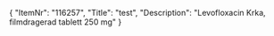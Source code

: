 {
  "ItemNr": "116257",
  "Title": "test",
  "Description": "Levofloxacin Krka, filmdragerad tablett 250 mg"
}